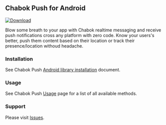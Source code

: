 ## Chabok Push for Android
[ ![Download](https://api.bintray.com/packages/chabok/chabok-repo/com.adpdigital.push/images/download.svg) ](https://bintray.com/chabok/chabok-repo/com.adpdigital.push/_latestVersion)

Blow some breath to your app with Chabok realtime messaging and receive push notifications cross any platform with zero code.
Know your users's better, push them content based on their location or track their presence/location withoud headache.


### Installation
See Chabok Push [Android library installation](http://doc.chabokpush.com/android/installation.html) document.


### Usage
See Chabok Push [Usage](http://doc.chabokpush.com/android/application-class.html) page for a list of all available methods.


### Support
Please visit [Issues](https://github.com/chabokpush/chabok-client-android/issues).

